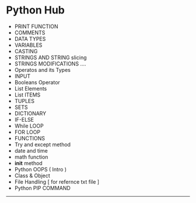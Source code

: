# Python Hub
- PRINT FUNCTION 
- COMMENTS
- DATA TYPES
- VARIABLES
- CASTING
- STRINGS AND STRING slicing
- STRINGS MODIFICATIONS ....
- Operatos and its Types
- INPUT 
- Booleans Operator
- List Elements
- List ITEMS
- TUPLES
- SETS
- DICTIONARY
- IF-ELSE
- While LOOP
- FOR LOOP
- FUNCTIONS
- Try and except method
- date and time
- math function
- __init__ method
- Python OOPS ( Intro )
- Class & Object
- File Handling
  [ for refernce txt file ]
 - Python PIP COMMAND

-------------------------
